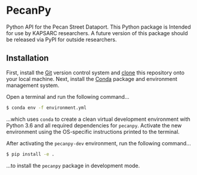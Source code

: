 # PecanPy

Python API for the Pecan Street Dataport.  This Python package is Intended for
use by KAPSARC researchers.  A future version of this package should be released
via PyPI for outside researchers.

## Installation
First, install the [Git](https://git-scm.com/downloads) version control system and [clone](https://help.github.com/articles/cloning-a-repository/) this repository onto your local machine. Next, install the [Conda](https://conda.io/docs/user-guide/install/index.html) package and environment management system.

Open a terminal and run the following command...

```bash
$ conda env -f environment.yml
```

...which uses `conda` to create a clean virtual development environment with
Python 3.6 and all required dependencies for `pecanpy`. Activate the new
environment using the OS-specific instructions printed to the terminal.

After activating the `pecanpy-dev` environment, run the following command...

```bash
$ pip install -e .
```

...to install the `pecanpy` package in development mode.
